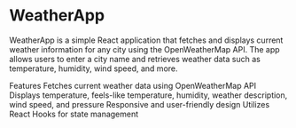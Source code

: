 # WeatherApp

WeatherApp is a simple React application that fetches and displays current weather information for any city using the OpenWeatherMap API. The app allows users to enter a city name and retrieves weather data such as temperature, humidity, wind speed, and more.

Features
Fetches current weather data using OpenWeatherMap API
Displays temperature, feels-like temperature, humidity, weather description, wind speed, and pressure
Responsive and user-friendly design
Utilizes React Hooks for state management
